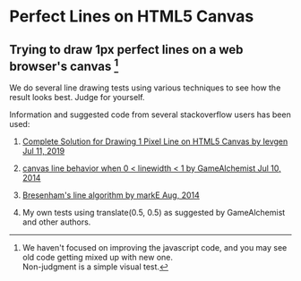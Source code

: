 # Perfect Lines on HTML5 Canvas

## Trying to draw 1px perfect lines on a web browser's canvas [^1]

We do several line drawing tests using various techniques to see how the result looks best. Judge for yourself.

Information and suggested code from several stackoverflow users has been used:

1. [Complete Solution for Drawing 1 Pixel Line on HTML5 Canvas by Ievgen Jul 11, 2019](https://stackoverflow.com/questions/25277023/complete-solution-for-drawing-1-pixel-line-on-html5-canvas?noredirect=1&lq=1)

2. [canvas line behavior when 0 < linewidth < 1 by GameAlchemist Jul 10, 2014](https://stackoverflow.com/questions/24669578/canvas-line-behaviour-when-0-linewidth-1)

3. [Bresenham's line algorithm by markE Aug, 2014](https://stackoverflow.com/questions/25277023/complete-solution-for-drawing-1-pixel-line-on-html5-canvas?noredirect=1&lq=1 )

4. My own tests using translate(0.5, 0.5) as suggested by GameAlchemist and other authors.

 [^1]: We haven't focused on improving the javascript code, and you may see old code getting mixed up with new one.  
       Non-judgment is a simple visual test.
